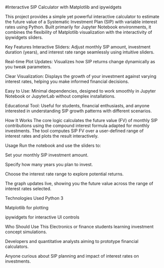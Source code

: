 #Interactive SIP Calculator with Matplotlib and ipywidgets

This project provides a simple yet powerful interactive calculator to estimate the future value of a Systematic Investment Plan (SIP) with variable interest rates using Python. Built primarily for Jupyter Notebook environments, it combines the flexibility of Matplotlib visualization with the interactivity of ipywidgets sliders.

Key Features
Interactive Sliders: Adjust monthly SIP amount, investment duration (years), and interest rate range seamlessly using intuitive sliders.

Real-time Plot Updates: Visualizes how SIP returns change dynamically as you tweak parameters.

Clear Visualization: Displays the growth of your investment against varying interest rates, helping you make informed financial decisions.

Easy to Use: Minimal dependencies, designed to work smoothly in Jupyter Notebook or JupyterLab without complex installations.

Educational Tool: Useful for students, financial enthusiasts, and anyone interested in understanding SIP growth patterns with different scenarios.

How It Works
The core logic calculates the future value (FV) of monthly SIP contributions using the compound interest formula adapted for monthly investments. The tool computes SIP FV over a user-defined range of interest rates and plots the result interactively.

Usage
Run the notebook and use the sliders to:

Set your monthly SIP investment amount.

Specify how many years you plan to invest.

Choose the interest rate range to explore potential returns.

The graph updates live, showing you the future value across the range of interest rates selected.

Technologies Used
Python 3

Matplotlib for plotting

ipywidgets for interactive UI controls

Who Should Use This
Electronics or finance students learning investment concept simulations.

Developers and quantitative analysts aiming to prototype financial calculators.

Anyone curious about SIP planning and impact of interest rates on investments.
